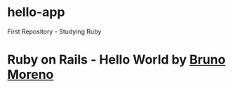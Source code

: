 # hello-app
First Repository - Studying Ruby

# Ruby on Rails - Hello World by [Bruno Moreno](https://github.com/brunomorello/hello-app)